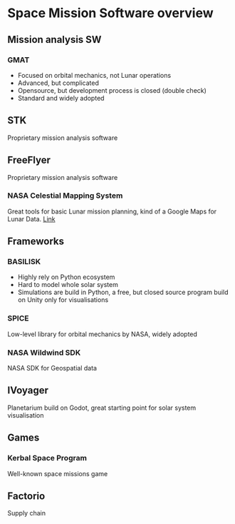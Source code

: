 # Space Mission Software overview


## Mission analysis SW

### GMAT

- Focused on orbital mechanics, not Lunar operations
- Advanced, but complicated
- Opensource, but development process is closed (double check)
- Standard and widely adopted

## STK

Proprietary mission analysis software

## FreeFlyer

Proprietary mission analysis software

### NASA Celestial Mapping System

Great tools for basic Lunar mission planning, kind of a Google Maps for Lunar Data. [Link](https://celestial.arc.nasa.gov)

## Frameworks

### BASILISK

- Highly rely on Python ecosystem
- Hard to model whole solar system
- Simulations are  build in Python, a free, but closed source program build on Unity only for visualisations

### SPICE

Low-level library for orbital mechanics by NASA, widely adopted

### NASA Wildwind SDK

NASA SDK for Geospatial data

## IVoyager

Planetarium build on Godot, great starting point for solar system visualisation

## Games

### Kerbal Space Program

Well-known space missions game

## Factorio

Supply chain